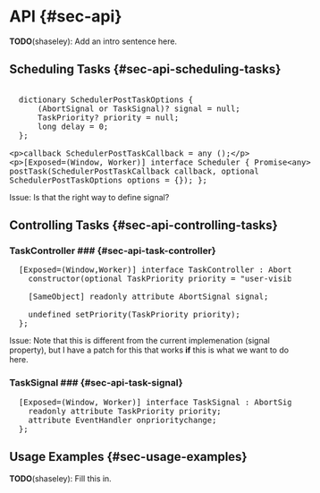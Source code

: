 API {#sec-api}
=====================

**TODO**(shaseley): Add an intro sentence here.

Scheduling Tasks {#sec-api-scheduling-tasks}
---------------------

<xmp class='idl'>
  dictionary SchedulerPostTaskOptions {
      (AbortSignal or TaskSignal)? signal = null;
      TaskPriority? priority = null;
      long delay = 0;
  };

  callback SchedulerPostTaskCallback = any ();

  [Exposed=(Window, Worker)] interface Scheduler {
    Promise<any> postTask(SchedulerPostTaskCallback callback, optional SchedulerPostTaskOptions options = {});
  };
</xmp>

Issue: Is that the right way to define signal?

Controlling Tasks {#sec-api-controlling-tasks}
---------------------

### TaskController ### {#sec-api-task-controller}

<pre class='idl'>
  [Exposed=(Window,Worker)] interface TaskController : AbortController {
    constructor(optional TaskPriority priority = "user-visible");

    [SameObject] readonly attribute AbortSignal signal;

    undefined setPriority(TaskPriority priority);
  };
</pre>

Issue: Note that this is different from the current implemenation (signal
property), but I have a patch for this that works **if** this is what we want
to do here.

### TaskSignal ### {#sec-api-task-signal}

<pre class='idl'>
  [Exposed=(Window, Worker)] interface TaskSignal : AbortSignal {
    readonly attribute TaskPriority priority;
    attribute EventHandler onprioritychange;
  };
</pre>

Usage Examples {#sec-usage-examples}
---------------------

**TODO**(shaseley): Fill this in.
